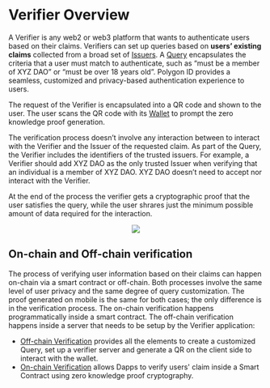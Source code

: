 # Verifier Overview

A Verifier is any web2 or web3 platform that wants to authenticate users based on their claims. Verifiers can set up queries based on **users’ existing claims** collected from a broad set of [Issuers](../issuer/issuer-overview.md). A [Query](./verification-library/zk-query-language.md) encapsulates the criteria that a user must match to authenticate, such as “must be a member of XYZ DAO” or “must be over 18 years old”. Polygon ID provides a seamless, customized and privacy-based authentication experience to users.

The request of the Verifier is encapsulated into a QR code and shown to the user. The user scans the QR code with its [Wallet](../wallet/wallet-overview.md) to prompt the zero knowledge proof generation. 

The verification process doesn’t involve any interaction between to interact with the Verifier and the Issuer of the requested claim. As part of the Query, the Verifier includes the identifiers of the trusted issuers. For example, a Verifier should add XYZ DAO as the only trusted Issuer when verifying that an individual is a member of XYZ DAO. XYZ DAO doesn’t need to accept nor interact with the Verifier.

At the end of the process the verifier gets a cryptographic proof that the user satisfies the query, while the user shrares just the minimum possible amount of data required for the interaction.

<div align="center">
<img src= "../../imgs/tot-verifier.png" align="center" />
</div>


## On-chain and Off-chain verification

The process of verifying user information based on their claims can happen on-chain via a smart contract or off-chain. Both processes involve the same level of user privacy and the same degree of query customization. The proof generated on mobile is the same for both cases; the only difference is in the verification process. The on-chain verification happens programmatically inside a smart contract. The off-chain verification happens inside a server that needs to be setup by the Verifier application:

- [Off-chain Verification](./verification-library/verifier-library-intro.md) provides all the elements to create a customized Query, set up a verifier server and generate a QR on the client side to interact with the wallet.
- [On-chain Verification](./on-chain-verification/overview.md) allows Dapps to verify users' claim inside a Smart Contract using zero knowledge proof cryptography. 
